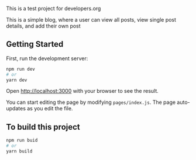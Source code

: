 This is a test project for developers.org

This is a simple blog, where a user can view all posts, view single post details, and add their own post

## Getting Started

First, run the development server:

```bash
npm run dev
# or
yarn dev
```

Open [http://localhost:3000](http://localhost:3000) with your browser to see the result.

You can start editing the page by modifying `pages/index.js`. The page auto-updates as you edit the file.

## To build this project

```bash
npm run buid
# or
yarn build
```
